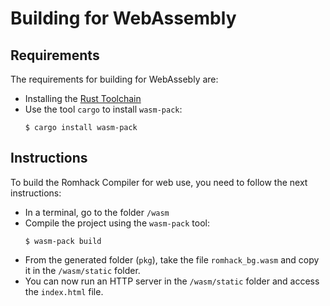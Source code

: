 # Building for WebAssembly

## Requirements

The requirements for building for WebAssebly are:

- Installing the [Rust Toolchain](https://www.rust-lang.org/tools/install)
- Use the tool `cargo` to install `wasm-pack`:
  ```shell
  $ cargo install wasm-pack
  ```

## Instructions

To build the Romhack Compiler for web use, you need to follow the next instructions:

- In a terminal, go to the folder `/wasm`
- Compile the project using the `wasm-pack` tool:
  ```shell
  $ wasm-pack build
  ```
- From the generated folder (`pkg`), take the file `romhack_bg.wasm` and copy it in the `/wasm/static` folder.
- You can now run an HTTP server in the `/wasm/static` folder and access the `index.html` file.
